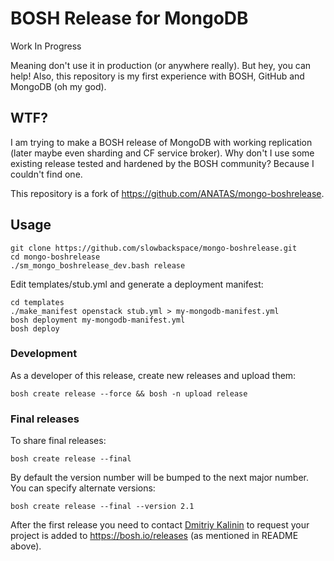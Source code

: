 # BOSH Release for MongoDB
Work In Progress

Meaning don't use it in production (or anywhere really). But hey, you can help!
Also, this repository is my first experience with BOSH, GitHub and MongoDB (oh my god).

## WTF?
I am trying to make a BOSH release of MongoDB with working replication (later maybe even sharding and CF service broker).
Why don't I use some existing release tested and hardened by the BOSH community? Because I couldn't find one.

This repository is a fork of https://github.com/ANATAS/mongo-boshrelease.

## Usage
```
git clone https://github.com/slowbackspace/mongo-boshrelease.git
cd mongo-boshrelease
./sm_mongo_boshrelease_dev.bash release
```

Edit templates/stub.yml and generate a deployment manifest:
```
cd templates
./make_manifest openstack stub.yml > my-mongodb-manifest.yml
bosh deployment my-mongodb-manifest.yml
bosh deploy
```

### Development

As a developer of this release, create new releases and upload them:

```
bosh create release --force && bosh -n upload release
```

### Final releases

To share final releases:

```
bosh create release --final
```

By default the version number will be bumped to the next major number. You can specify alternate versions:


```
bosh create release --final --version 2.1
```

After the first release you need to contact [Dmitriy Kalinin](mailto://dkalinin@pivotal.io) to request your project is added to https://bosh.io/releases (as mentioned in README above).
